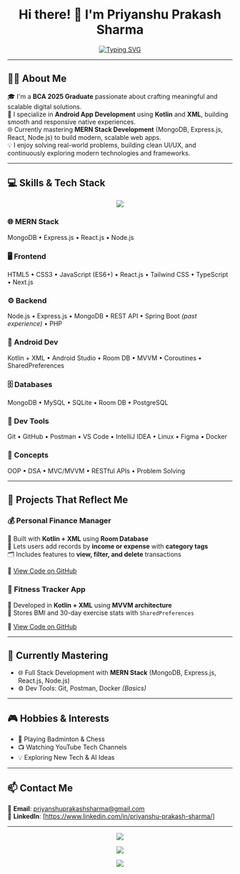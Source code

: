 <h1 align="center">Hi there! 👋 I'm Priyanshu Prakash Sharma</h1>
<p align="center">
  <a href="https://git.io/typing-svg"><img src="https://readme-typing-svg.demolab.com?font=Fira+Code&size=25&pause=1000&center=true&width=600&lines=Mern+Stack+Developer;Android+App+Developer+(Kotlin+%26+XML);Tech+Enthusiast" alt="Typing SVG" /></a>
</p>

---

## 🙋‍♂️ About Me

🎓 I'm a **BCA 2025 Graduate** passionate about crafting meaningful and scalable digital solutions.  
📱 I specialize in **Android App Development** using **Kotlin** and **XML**, building smooth and responsive native experiences.  
🌐 Currently mastering **MERN Stack Development** (MongoDB, Express.js, React, Node.js) to build modern, scalable web apps.  
💡 I enjoy solving real-world problems, building clean UI/UX, and continuously exploring modern technologies and frameworks.

---

## 💻 Skills & Tech Stack

<p align="center">
  <img src="https://skillicons.dev/icons?i=java,kotlin,cs,python,cpp,php,html,css,js,react,nextjs,expressjs,mongodb,nodejs,ts,mysql,firebase,git,github,postman,vscode,ai,docker,linux,figma,kali,ps&perline=9" />
</p>



### 🌐 MERN Stack  
MongoDB • Express.js • React.js • Node.js

### 🖥️ Frontend  
HTML5 • CSS3 • JavaScript (ES6+) • React.js • Tailwind CSS • TypeScript • Next.js

### ⚙️ Backend  
Node.js • Express.js • MongoDB • REST API • Spring Boot *(past experience)* • PHP

### 📱 Android Dev  
Kotlin + XML • Android Studio • Room DB • MVVM • Coroutines • SharedPreferences

### 🗄️ Databases  
MongoDB • MySQL • SQLite • Room DB • PostgreSQL

### 🧰 Dev Tools  
Git • GitHub • Postman • VS Code • IntelliJ IDEA • Linux • Figma • Docker

### 🧠 Concepts  
OOP • DSA • MVC/MVVM • RESTful APIs • Problem Solving


---

## 🚀 Projects That Reflect Me

### 💰 Personal Finance Manager

📱 Built with **Kotlin + XML** using **Room Database**  
💸 Lets users add records by **income or expense** with **category tags**  
🗂️ Includes features to **view, filter, and delete** transactions

🔗 [View Code on GitHub](https://github.com/Priyanshu-Prakash-Sharma/Personal-Finance-Manager)


### 📱 Fitness Tracker App

📱 Developed in **Kotlin + XML** using **MVVM architecture**  
💾 Stores BMI and 30-day exercise stats with `SharedPreferences`

🔗 [View Code on GitHub](https://github.com/Priyanshu-Prakash-Sharma/Fitness-App)

---

## 📘 Currently Mastering

- 🌐 Full Stack Development with **MERN Stack** (MongoDB, Express.js, React.js, Node.js)  
- ⚙️ Dev Tools: Git, Postman, Docker *(Basics)*

---

## 🎮 Hobbies & Interests

- 🏸 Playing Badminton & Chess  
- 📺 Watching YouTube Tech Channels  
- 💡 Exploring New Tech & AI Ideas

---

## 📫 Contact Me

📧 **Email**: priyanshuprakashsharma@gmail.com  
💼 **LinkedIn**:   [https://www.linkedin.com/in/priyanshu-prakash-sharma/]

---


<p align="center">
  <img src="https://github-readme-streak-stats.herokuapp.com/?user=Priyanshu-Prakash-Sharma&theme=tokyonight&hide_border=true" />
</p>

<p align="center">
  <img src="https://github-readme-stats.vercel.app/api/top-langs/?username=Priyanshu-Prakash-Sharma&layout=compact&theme=tokyonight&langs_count=8" />
</p>

<p align="center">
  <img src="https://github-profile-trophy.vercel.app/?username=Priyanshu-Prakash-Sharma&theme=tokyonight&no-bg=true&no-frame=true&column=7" />
</p>



